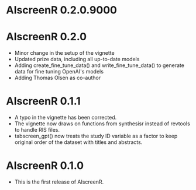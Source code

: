 # AIscreenR 0.2.0.9000

# AIscreenR 0.2.0

* Minor change in the setup of the vignette
* Updated prize data, including all up-to-date models
* Adding create_fine_tune_data() and write_fine_tune_data() to generate data for fine tuning OpenAI's models
* Adding Thomas Olsen as co-author

# AIscreenR 0.1.1 

* A typo in the vignette has been corrected.
* The vignette now draws on functions from synthesisr instead of revtools to handle RIS files. 
* tabscreen_gpt() now treats the study ID variable as a factor to keep original order of the dataset with titles and abstracts. 

# AIscreenR 0.1.0

* This is the first release of AIscreenR.
